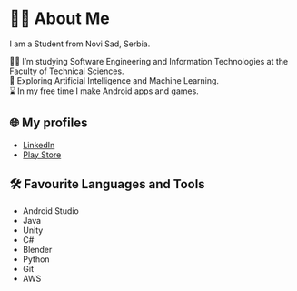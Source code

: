  
<!--
**marijazhiv/marijazhiv** is a ✨ _special_ ✨ repository because its `README.md` (this file) appears on your GitHub profile.

Here are some ideas to get you started:

- 🔭 I’m currently working on ...
- 🌱 I’m currently learning ...
- 👯 I’m looking to collaborate on ...
- 🤔 I’m looking for help with ...
- 💬 Ask me about ...
- 📫 How to reach me: ...
- 😄 Pronouns: ...
- ⚡ Fun fact: ...
-->
# 👩‍💻 About Me
I am a Student from Novi Sad, Serbia.

👩‍🎓 I’m studying Software Engineering and Information Technologies at the Faculty of Technical Sciences.  
🔭 Exploring Artificial Intelligence and Machine Learning.  
⌛ In my free time I make Android apps and games.  

## 🌐 My profiles  
- [LinkedIn](#)  
- [Play Store](#)  

## 🛠 Favourite Languages and Tools  
- Android Studio  
- Java  
- Unity  
- C#  
- Blender  
- Python  
- Git  
- AWS
